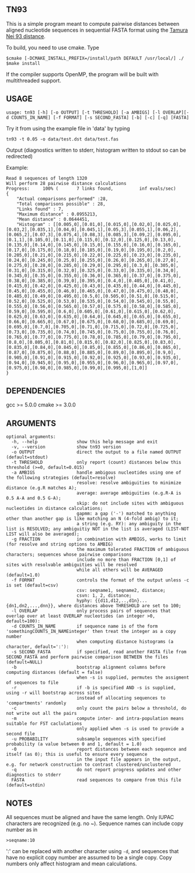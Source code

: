 TN93
----

This is a simple program meant to compute pairwise distances between aligned 
nucleotide sequences in sequential FASTA format using the 
[Tamura Nei 93 distance](http://www.ncbi.nlm.nih.gov/pubmed/8336541).


To build, you need to use cmake. Type 

	$cmake [-DCMAKE_INSTALL_PREFIX=/install/path DEFAULT /usr/local/] ./
	$make install

If the compiler supports OpenMP, the program will be built with multithreaded
support.

USAGE
-----

	usage: tn93 [-h] [-o OUTPUT] [-t THRESHOLD] [-a AMBIGS] [-l OVERLAP][-d COUNTS_IN_NAME] [-f FORMAT] [-s SECOND_FASTA] [-b] [-c] [-q] [FASTA]

Try it from using the example file in 'data' by typing 

	tn93 -t 0.05 -o data/test.dst data/test.fas

Output (diagnostics written to stderr, histogram written to stdout so can be redirected)

Example:

    Read 8 sequences of length 1320
    Will perform 28 pairwise distance calculations
    Progress:     100% (       7 links found,          inf evals/sec)
    {
	    "Actual comparisons performed" :28,
	    "Total comparisons possible" : 28,
	    "Links found" : 7,
	    "Maximum distance" : 0.0955213,
	    "Mean distance" : 0.0644451,
	    "Histogram" : [[0.005,0],[0.01,0],[0.015,0],[0.02,0],[0.025,0],[0.03,2],[0.035,1],[0.04,0],[0.045,1],[0.05,3],[0.055,1],[0.06,2],[0.065,2],[0.07,3],[0.075,4],[0.08,3],[0.085,3],[0.09,2],[0.095,0],[0.1,1],[0.105,0],[0.11,0],[0.115,0],[0.12,0],[0.125,0],[0.13,0],[0.135,0],[0.14,0],[0.145,0],[0.15,0],[0.155,0],[0.16,0],[0.165,0],[0.17,0],[0.175,0],[0.18,0],[0.185,0],[0.19,0],[0.195,0],[0.2,0],[0.205,0],[0.21,0],[0.215,0],[0.22,0],[0.225,0],[0.23,0],[0.235,0],[0.24,0],[0.245,0],[0.25,0],[0.255,0],[0.26,0],[0.265,0],[0.27,0],[0.275,0],[0.28,0],[0.285,0],[0.29,0],[0.295,0],[0.3,0],[0.305,0],[0.31,0],[0.315,0],[0.32,0],[0.325,0],[0.33,0],[0.335,0],[0.34,0],[0.345,0],[0.35,0],[0.355,0],[0.36,0],[0.365,0],[0.37,0],[0.375,0],[0.38,0],[0.385,0],[0.39,0],[0.395,0],[0.4,0],[0.405,0],[0.41,0],[0.415,0],[0.42,0],[0.425,0],[0.43,0],[0.435,0],[0.44,0],[0.445,0],[0.45,0],[0.455,0],[0.46,0],[0.465,0],[0.47,0],[0.475,0],[0.48,0],[0.485,0],[0.49,0],[0.495,0],[0.5,0],[0.505,0],[0.51,0],[0.515,0],[0.52,0],[0.525,0],[0.53,0],[0.535,0],[0.54,0],[0.545,0],[0.55,0],[0.555,0],[0.56,0],[0.565,0],[0.57,0],[0.575,0],[0.58,0],[0.585,0],[0.59,0],[0.595,0],[0.6,0],[0.605,0],[0.61,0],[0.615,0],[0.62,0],[0.625,0],[0.63,0],[0.635,0],[0.64,0],[0.645,0],[0.65,0],[0.655,0],[0.66,0],[0.665,0],[0.67,0],[0.675,0],[0.68,0],[0.685,0],[0.69,0],[0.695,0],[0.7,0],[0.705,0],[0.71,0],[0.715,0],[0.72,0],[0.725,0],[0.73,0],[0.735,0],[0.74,0],[0.745,0],[0.75,0],[0.755,0],[0.76,0],[0.765,0],[0.77,0],[0.775,0],[0.78,0],[0.785,0],[0.79,0],[0.795,0],[0.8,0],[0.805,0],[0.81,0],[0.815,0],[0.82,0],[0.825,0],[0.83,0],[0.835,0],[0.84,0],[0.845,0],[0.85,0],[0.855,0],[0.86,0],[0.865,0],[0.87,0],[0.875,0],[0.88,0],[0.885,0],[0.89,0],[0.895,0],[0.9,0],[0.905,0],[0.91,0],[0.915,0],[0.92,0],[0.925,0],[0.93,0],[0.935,0],[0.94,0],[0.945,0],[0.95,0],[0.955,0],[0.96,0],[0.965,0],[0.97,0],[0.975,0],[0.98,0],[0.985,0],[0.99,0],[0.995,0],[1,0]]
    }

DEPENDENCIES
------------
gcc >= 5.0.0
cmake >= 3.0.0

ARGUMENTS
---------

    optional arguments:
      -h, --help               show this help message and exit
      -v, --version            show tn93 version 
      -o OUTPUT                direct the output to a file named OUTPUT (default=stdout)
      -t THRESHOLD             only report (count) distances below this threshold (>=0, default=0.015)
      -a AMBIGS                handle ambigous nucleotides using one of the following strategies (default=resolve)
                               resolve: resolve ambiguities to minimize distance (e.g.R matches A);
                               average: average ambiguities (e.g.R-A is 0.5 A-A and 0.5 G-A);
                               skip: do not include sites with ambiguous nucleotides in distance calculations;
                               gapmm: a gap ('-') matched to anything other than another gap is like matching an N (4-fold ambig) to it;
                               a string (e.g. RY): any ambiguity in the list is RESOLVED; any ambiguitiy NOT in the list is averaged (LIST-NOT LIST will also be averaged);
      -g FRACTION              in combination with AMBIGS, works to limit (for resolve and string options to AMBIG)
                               the maximum tolerated FRACTION of ambiguous characters; sequences whose pairwise comparisons
                               include no more than FRACTION [0,1] of sites with resolvable ambiguities will be resolved
                               while all others will be AVERAGED (default=1.0)
      -f FORMAT                controls the format of the output unless -c is set (default=csv)
                               csv: seqname1, seqname2, distance;
                               csvn: 1, 2, distance;
                               hyphy: {{d11,d12,..,d1n}...{dn1,dn2,...,dnn}}, where distances above THRESHOLD are set to 100;
      -l OVERLAP               only process pairs of sequences that overlap over at least OVERLAP nucleotides (an integer >0, default=100):
      -d COUNTS_IN_NAME        if sequence name is of the form 'somethingCOUNTS_IN_NAMEinteger' then treat the integer as a copy number
                               when computing distance histograms (a character, default=':'):
      -s SECOND_FASTA          if specified, read another FASTA file from SECOND_FASTA and perform pairwise comparison BETWEEN the files (default=NULL)
      -b                       bootstrap alignment columns before computing distances (default = false)
                               when -s is supplied, permutes the assigment of sequences to file
      -r                       if -b is specified AND -s is supplied, using -r will bootstrap across sites
                               instead of allocating sequences to 'compartments' randomly
      -c                       only count the pairs below a threshold, do not write out all the pairs 
      -m                       compute inter- and intra-population means suitable for FST caclulations
                               only applied when -s is used to provide a second file  
      -u PROBABILITY           subsample sequences with specified probability (a value between 0 and 1, default = 1.0) 
      -0                       report distances between each sequence and itself (as 0); this is useful to ensure every sequence
                               in the input file appears in the output, e.g. for network construction to contrast clustered/unclustered
      -q                       do not report progress updates and other diagnostics to stderr 
      FASTA                    read sequences to compare from this file (default=stdin)


NOTES
-----

All sequences must be aligned and have the same length.  Only IUPAC characters are recognized (e.g. no ~). Sequence names can include copy number as in 

    >seqname:10

':' can be replaced with another character using `-d`, and sequences that have no explicit copy number are assumed to be a single copy. Copy numbers 
only affect histogram and mean calculations.


	
